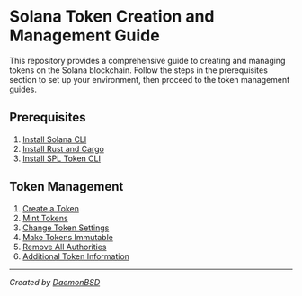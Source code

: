 # Solana Token Creation and Management Guide

This repository provides a comprehensive guide to creating and managing tokens on the Solana blockchain. Follow the steps in the prerequisites section to set up your environment, then proceed to the token management guides.

## Prerequisites

1. [Install Solana CLI](./prerequisites/01-install-solana-cli.md)
2. [Install Rust and Cargo](./prerequisites/02-install-rust-and-cargo.md)
3. [Install SPL Token CLI](./prerequisites/03-install-spl-token-cli.md)

## Token Management

1. [Create a Token](./token-management/01-create-token.md)
2. [Mint Tokens](./token-management/02-mint-tokens.md)
3. [Change Token Settings](./token-management/03-change-token-settings.md)
4. [Make Tokens Immutable](./token-management/04-make-token-immutable.md)
5. [Remove All Authorities](./token-management/05-remove-all-authorities.md)
6. [Additional Token Information](./token-management/06-additional-token-info.md)

---

_Created by [DaemonBSD](https://x.com/DaemonB2D)_
